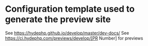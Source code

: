 # Configuration template used to generate the preview site

See https://hydephp.github.io/develop/master/dev-docs/
See https://ci.hydephp.com/previews/develop/[PR Number] for previews
